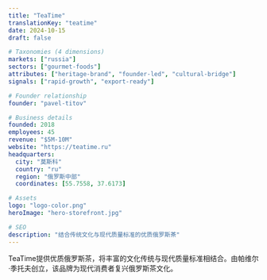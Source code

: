 ```yaml
---
title: "TeaTime"
translationKey: "teatime"
date: 2024-10-15
draft: false

# Taxonomies (4 dimensions)
markets: ["russia"]
sectors: ["gourmet-foods"]
attributes: ["heritage-brand", "founder-led", "cultural-bridge"]
signals: ["rapid-growth", "export-ready"]

# Founder relationship
founder: "pavel-titov"

# Business details
founded: 2018
employees: 45
revenue: "$5M-10M"
website: "https://teatime.ru"
headquarters:
  city: "莫斯科"
  country: "ru"
  region: "俄罗斯中部"
  coordinates: [55.7558, 37.6173]

# Assets
logo: "logo-color.png"
heroImage: "hero-storefront.jpg"

# SEO
description: "结合传统文化与现代质量标准的优质俄罗斯茶"
---
```


TeaTime提供优质俄罗斯茶，将丰富的文化传统与现代质量标准相结合。由帕维尔·季托夫创立，该品牌为现代消费者复兴俄罗斯茶文化。
